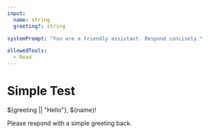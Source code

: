 ```yaml
---
input:
  name: string
  greeting?: string

systemPrompt: "You are a friendly assistant. Respond concisely."

allowedTools:
  - Read
---
```


# Simple Test

${greeting || "Hello"}, ${name}!

Please respond with a simple greeting back.